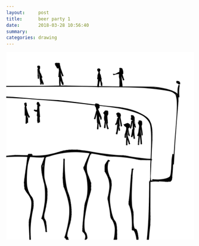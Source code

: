 ```yaml
---
layout:     post
title:      beer party 1
date:       2018-03-28 10:56:40
summary:    
categories: drawing
---
```

![beer party 1](/images/diary/beer-party-1.png ".")

